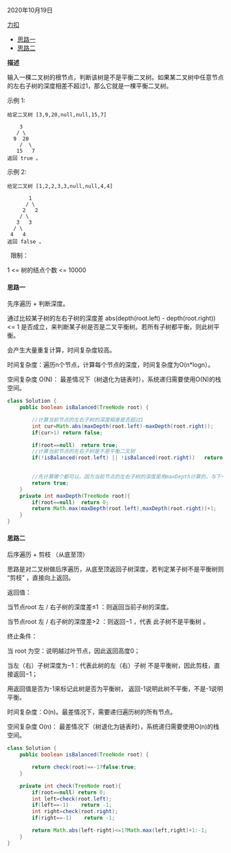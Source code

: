 2020年10月19日

[力扣](https://leetcode-cn.com/problems/ping-heng-er-cha-shu-lcof/)

- [思路一](#思路一)
- [思路二](#思路二)

**描述**

输入一棵二叉树的根节点，判断该树是不是平衡二叉树。如果某二叉树中任意节点的左右子树的深度相差不超过1，那么它就是一棵平衡二叉树。

示例 1:
```
给定二叉树 [3,9,20,null,null,15,7]

    3
   / \
  9  20
    /  \
   15   7
返回 true 。
```
示例 2:
```
给定二叉树 [1,2,2,3,3,null,null,4,4]

       1
      / \
     2   2
    / \
   3   3
  / \
 4   4
返回 false 。
```
 
限制：

1 <= 树的结点个数 <= 10000

#### 思路一

先序遍历 + 判断深度。

通过比较某子树的左右子树的深度差 abs(depth(root.left) - depth(root.right)) <= 1 是否成立，来判断某子树是否是二叉平衡树。若所有子树都平衡，则此树平衡。

会产生大量重复计算，时间复杂度较高。

时间复杂度：遍历n个节点，计算每个节点的深度，时间复杂度为O(n*logn）。

空间复杂度 O(N)： 最差情况下（树退化为链表时），系统递归需要使用O(N)的栈空间。

```java
class Solution {
    public boolean isBalanced(TreeNode root) {

        //计算当前节点的左右子树的深度相差是否超过1
        int cur=Math.abs(maxDepth(root.left)-maxDepth(root.right));
        if(cur>1) return false;

        if(root==null)  return true;
        //计算当前节点的左右子树是不是平衡二叉树
        if(!isBalanced(root.left) || !isBalanced(root.right))   return false;

        
        //先计算哪个都可以。因为当前节点的左右子树的深度是用maxDepth计算的，与下一层递归函数无关。
        return true;
    }
    private int maxDepth(TreeNode root){
        if(root==null)  return 0;
        return Math.max(maxDepth(root.left),maxDepth(root.right))+1;
    }
}
```

#### 思路二

后序遍历 + 剪枝 （从底至顶）

思路是对二叉树做后序遍历，从底至顶返回子树深度，若判定某子树不是平衡树则 “剪枝” ，直接向上返回。

返回值：

当节点root 左 / 右子树的深度差≤1 ：则返回当前子树的深度。

当节点root 左 / 右子树的深度差>2 ：则返回−1 ，代表 此子树不是平衡树 。

终止条件：

当 root 为空：说明越过叶节点，因此返回高度0；

当左（右）子树深度为−1：代表此树的左（右）子树 不是平衡树，因此剪枝，直接返回−1；

用返回值是否为-1来标记此树是否为平衡树， 返回-1说明此树不平衡，不是-1说明平衡。

时间复杂度：O(n)。最差情况下，需要递归遍历树的所有节点。

空间复杂度 O(n)： 最差情况下（树退化为链表时），系统递归需要使用O(n)的栈空间。

```java
class Solution {
    public boolean isBalanced(TreeNode root) {

        return check(root)==-1?false:true;
    }

    private int check(TreeNode root){
        if(root==null) return 0;
        int left=check(root.left);
        if(left==-1)    return -1;
        int right=check(root.right);
        if(right==-1)    return -1;

        return Math.abs(left-right)<=1?Math.max(left,right)+1:-1;
    }
}
```
